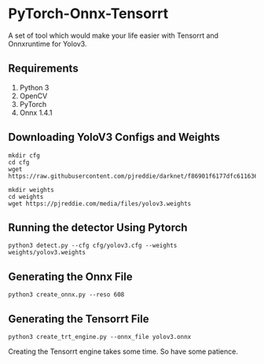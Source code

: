 # PyTorch-Onnx-Tensorrt
A set of tool which would make your life easier with Tensorrt and Onnxruntime for Yolov3.

## Requirements
1. Python 3
2. OpenCV
3. PyTorch
4. Onnx 1.4.1

## Downloading YoloV3 Configs and Weights
```
mkdir cfg
cd cfg 
wget https://raw.githubusercontent.com/pjreddie/darknet/f86901f6177dfc6116360a13cc06ab680e0c86b0/cfg/yolov3.cfg

mkdir weights
cd weights
wget https://pjreddie.com/media/files/yolov3.weights
```

## Running the detector Using Pytorch

```
python3 detect.py --cfg cfg/yolov3.cfg --weights weights/yolov3.weights 
```

## Generating the Onnx File

```
python3 create_onnx.py --reso 608
```

## Generating the Tensorrt File

```
python3 create_trt_engine.py --onnx_file yolov3.onnx 
```
Creating the Tensorrt engine takes some time. So have some patience.